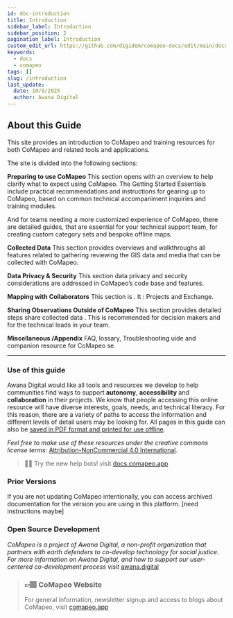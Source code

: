 ```yaml
---
id: doc-introduction
title: Introduction
sidebar_label: Introduction
sidebar_position: 2
pagination_label: Introduction
custom_edit_url: https://github.com/digidem/comapeo-docs/edit/main/docs/introduction.md
keywords:
  - docs
  - comapeo
tags: []
slug: /introduction
last_update:
  date: 10/9/2025
  author: Awana Digital
---
```


## About this Guide


This site provides an introduction to CoMapeo and training resources for both CoMapeo and related tools and applications. 


The site is divided into the following sections:


**Preparing to use CoMapeo**
This section opens with an overview to help clarify what to expect  using CoMapeo. The Getting Started Essentials include practical recommendations and instructions for gearing up to  CoMapeo, based on common technical accompaniment inquiries and training modules. 


And for teams needing a more customized experience of CoMapeo, there are detailed guides, that are essential for your technical support team, for creating custom category sets and bespoke offline maps. 


**Collected Data**
This section provides overviews and walkthroughs  all features related to gathering reviewing the GIS data and media that can be collected with CoMapeo.  


**Data Privacy & Security**
This section  data privacy and security considerations are addressed in CoMapeo’s code base and features.


**Mapping with Collaborators**
This section is . It   : Projects and Exchange.  


**Sharing Observations Outside of CoMapeo**
This section provides detailed steps  share collected data . This is recommended for decision makers and for the technical  leads in your team.


**Miscellaneous /Appendix**
FAQ, lossary, Troubleshooting uide and  companion resource for CoMapeo se.


---


### Use of this guide


Awana Digital would like all tools and resources we develop to help communities find ways to support **autonomy**, **accessibility** and **collaboration** in their projects. We know that people accessing this online resource will have diverse interests, goals, needs, and technical literacy. For this reason, there are a variety of paths to access the information and different levels of detail users may be looking for. All pages in this guide can also be [saved in PDF format and printed for use offline](https://docs.mapeo.app/complete-reference-guide/troubleshooting/saving-and-printing-mapeo-reference-materials).


_Feel free to make use of these resources under the creative commons license terms:_ [Attribution-NonCommercial 4.0 International](https://creativecommons.org/licenses/by-nc/4.0/).


> 💁🏽 Try the new help bots! visit [docs.comapeo.app](http://docs.comapeo.app/)


### Prior Versions


If you are not updating CoMapeo intentionally, you can access archived documentation for the version you are using in this platform.  [need instructions maybe]


### Open Source Development


_CoMapeo is a project of Awana Digital, a non-profit organization that partners with earth defenders to co-develop technology for social justice. For more information on Awana Digital, and how to support our user-centered co-development process visit_ [awana.digital](http://awana.digital/)


> ### 👉🏽 CoMapeo Website   
>   
> For general information, newsletter signup and access to blogs about CoMapeo, visit [comapeo.app](http://comapeo.app/)

